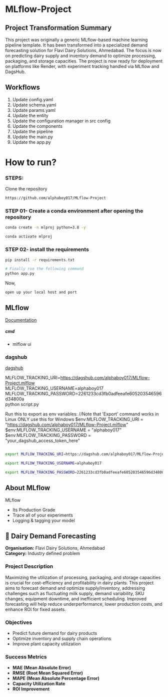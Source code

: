 # MLflow-Project

## Project Transformation Summary

This project was originally a generic MLflow-based machine learning pipeline template. It has been transformed into a specialized demand forecasting solution for Flavi Dairy Solutions, Ahmedabad. The focus is now on predicting dairy supply and inventory demand to optimize processing, packaging, and storage capacities. The project is now ready for deployment on platforms like Render, with experiment tracking handled via MLflow and DagsHub.

## Workflows

1. Update config.yaml
2. Update schema.yaml
3. Update params.yaml
4. Update the entity
5. Update the configuration manager in src config
6. Update the components
7. Update the pipeline 
8. Update the main.py
9. Update the app.py


# How to run?
### STEPS:

Clone the repository

```bash
https://github.com/alphaboy017/MLflow-Project
```
### STEP 01- Create a conda environment after opening the repository

```bash
conda create -n mlproj python=3.8 -y
```

```bash
conda activate mlproj
```


### STEP 02- install the requirements
```bash
pip install -r requirements.txt
```


```bash
# Finally run the following command
python app.py
```

Now,
```bash
open up your local host and port
```



## MLflow

[Documentation](https://mlflow.org/docs/latest/index.html)


##### cmd
- mlflow ui

### dagshub
[dagshub](https://dagshub.com/)

MLFLOW_TRACKING_URI=https://dagshub.com/alphaboy017/MLflow-Project.mlflow \
MLFLOW_TRACKING_USERNAME=alphaboy017 \
MLFLOW_TRACKING_PASSWORD=2261233cd3fb0adfeeafe605203546596d34800a \
python script.py

Run this to export as env variables:
//Note that 'Export' command works in Linux ONLY
use this for Windows 
$env:MLFLOW_TRACKING_URI = "https://dagshub.com/alphaboy017/MLflow-Project.mlflow"
$env:MLFLOW_TRACKING_USERNAME = "alphaboy017"
$env:MLFLOW_TRACKING_PASSWORD = "your_dagshub_access_token_here" 
```bash

export MLFLOW_TRACKING_URI=https://dagshub.com/alphaboy017/MLflow-Project.mlflow

export MLFLOW_TRACKING_USERNAME=alphaboy017 

export MLFLOW_TRACKING_PASSWORD=2261233cd3fb0adfeeafe605203546596d34800a

```



## About MLflow 
MLflow

 - Its Production Grade
 - Trace all of your experiments
 - Logging & tagging your model


## 🥛 Dairy Demand Forecasting

**Organisation:** Flavi Dairy Solutions, Ahmedabad  
**Category:** Industry defined problem

### Project Description
Maximizing the utilization of processing, packaging, and storage capacities is crucial for cost-efficiency and profitability in dairy plants. This project aims to forecast demand and optimize supply/inventory, addressing challenges such as fluctuating milk supply, demand variability, SKU changes, equipment downtime, and inefficient scheduling. Improved forecasting will help reduce underperformance, lower production costs, and enhance ROI for fixed assets.

### Objectives
- Predict future demand for dairy products
- Optimize inventory and supply chain operations
- Improve plant capacity utilization

### Success Metrics
- **MAE (Mean Absolute Error)**
- **RMSE (Root Mean Squared Error)**
- **MAPE (Mean Absolute Percentage Error)**
- **Capacity Utilization Rate**
- **ROI Improvement**


